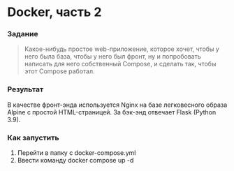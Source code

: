 # Docker, часть 2
### Задание

> Какое-нибудь простое web-приложение, которое хочет, чтобы у него была
> база, чтобы у него был фронт, ну и попробовать написать для него
> собственный Compose, и сделать так, чтобы этот Compose работал.

### Результат
В качестве фронт-энда используется Nginx на базе легковесного образа Alpine с простой HTML-страницей. За бэк-энд отвечает Flask (Python 3.9).
### Как запустить
1. Перейти в папку с docker-compose.yml
2. Ввести команду docker compose up -d